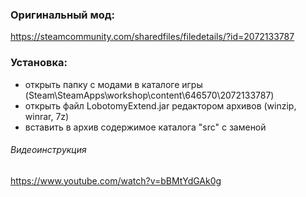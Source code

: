 ### Оригинальный мод:
https://steamcommunity.com/sharedfiles/filedetails/?id=2072133787

### Установка:
- открыть папку с модами в каталоге игры (Steam\SteamApps\workshop\content\646570\2072133787)
- открыть файл LobotomyExtend.jar редактором архивов (winzip, winrar, 7z)
- вставить в архив содержимое каталога "src" с заменой
###### Видеоинструкция

https://www.youtube.com/watch?v=bBMtYdGAk0g
